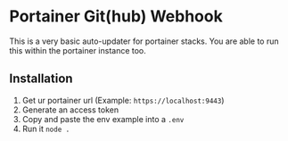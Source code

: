 # Portainer Git(hub) Webhook

This is a very basic auto-updater for portainer stacks. You are able to run this within the portainer instance too.

## Installation

1. Get ur portainer url (Example: `https://localhost:9443`)
2. Generate an access token
3. Copy and paste the env example into a `.env`
4. Run it `node .`